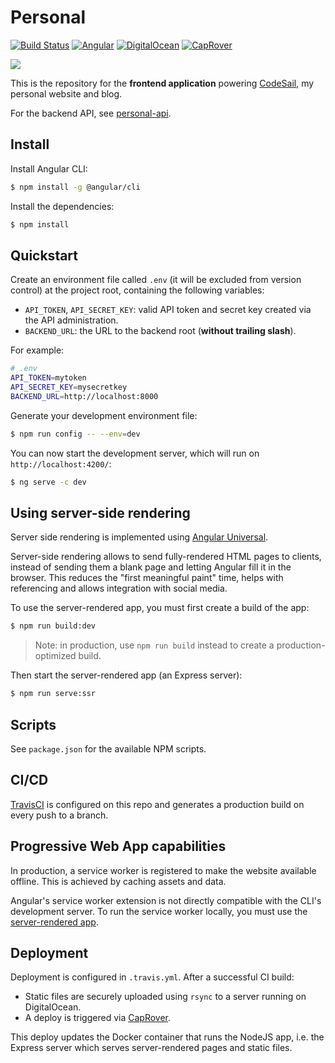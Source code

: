 # Personal

[![Build Status](https://img.shields.io/travis/florimondmanca/personal.svg?style=flat-square)](https://travis-ci.org/florimondmanca/personal)
[![Angular](https://img.shields.io/badge/angular-6-blue.svg?style=flat-square)](https://angular.io)
[![DigitalOcean](https://img.shields.io/badge/digitalocean-deployed-0069fe.svg?style=flat-square)](https://digitalocean.com)
[![CapRover](https://img.shields.io/badge/caprover-deployed-fdc73d.svg?style=flat-square)](https://caprover.com)

[![](https://blog.florimondmanca.com/assets/img/codesail-full-repo.png)](https://blog.florimondmanca.com)

This is the repository for the **frontend application** powering [CodeSail](https://blog.florimondmanca.com), my personal website and blog.

For the backend API, see [personal-api](https://github.com/florimondmanca/personal-api).

## Install

Install Angular CLI:

```bash
$ npm install -g @angular/cli
```

Install the dependencies:

```bash
$ npm install
```

## Quickstart

Create an environment file called `.env` (it will be excluded from version control) at the project root, containing the following variables:

- `API_TOKEN`, `API_SECRET_KEY`: valid API token and secret key created via the API administration.
- `BACKEND_URL`: the URL to the backend root (**without trailing slash**).

For example:

```bash
# .env
API_TOKEN=mytoken
API_SECRET_KEY=mysecretkey
BACKEND_URL=http://localhost:8000
```

Generate your development environment file:

```bash
$ npm run config -- --env=dev
```

You can now start the development server, which will run on `http://localhost:4200/`:

```bash
$ ng serve -c dev
```

## Using server-side rendering

Server side rendering is implemented using [Angular Universal](https://angular.io/guide/universal#angular-universal-server-side-rendering).

Server-side rendering allows to send fully-rendered HTML pages to clients, instead of sending them a blank page and letting Angular fill it in the browser. This reduces the "first meaningful paint" time, helps with referencing and allows integration with social media.

To use the server-rendered app, you must first create a build of the app:

```bash
$ npm run build:dev
```

> Note: in production, use `npm run build` instead to create a production-optimized build.

Then start the server-rendered app (an Express server):

```bash
$ npm run serve:ssr
```

## Scripts

See `package.json` for the available NPM scripts.

## CI/CD

[TravisCI](https://travis-ci.org) is configured on this repo and generates a production build on every push to a branch.

## Progressive Web App capabilities

In production, a service worker is registered to make the website available offline. This is achieved by caching assets and data.

Angular's service worker extension is not directly compatible with the CLI's development server. To run the service worker locally, you must use the [server-rendered app](#using-server-side-rendering).

## Deployment

Deployment is configured in `.travis.yml`. After a successful CI build:

- Static files are securely uploaded using `rsync` to a server running on DigitalOcean.
- A deploy is triggered via [CapRover](https://caprover.com).

This deploy updates the Docker container that runs the NodeJS app, i.e. the Express server which serves server-rendered pages and static files.
